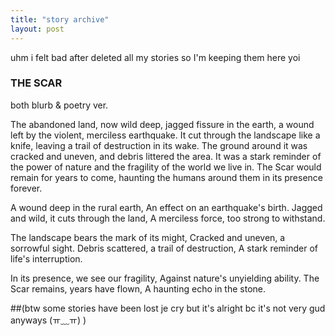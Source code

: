 ```yaml
---
title: "story archive"
layout: post
---
```

 uhm i felt bad after deleted all my stories so I'm keeping them here yoi


### THE SCAR
both blurb & poetry ver.

 The abandoned land, now wild deep, jagged fissure in the earth, a wound left by the violent, merciless earthquake. It cut through the landscape like a knife, leaving a trail of destruction in its wake. The ground around it was cracked and uneven, and debris littered the area. It was a stark reminder of the power of nature and the fragility of the world we live in. The Scar would remain for years to come, haunting the humans around them in its presence forever.


A wound deep in the rural earth,
An effect on an earthquake's birth.
Jagged and wild, it cuts through the land,
A merciless force, too strong to withstand.

The landscape bears the mark of its might,
Cracked and uneven, a sorrowful sight.
Debris scattered, a trail of destruction,
A stark reminder of life's interruption.

In its presence, we see our fragility,
Against nature's unyielding ability.
The Scar remains, years have flown,
A haunting echo in the stone.


##(btw some stories have been lost je cry but it's alright bc it's not very gud anyways (ㅠ﹏ㅠ) )
